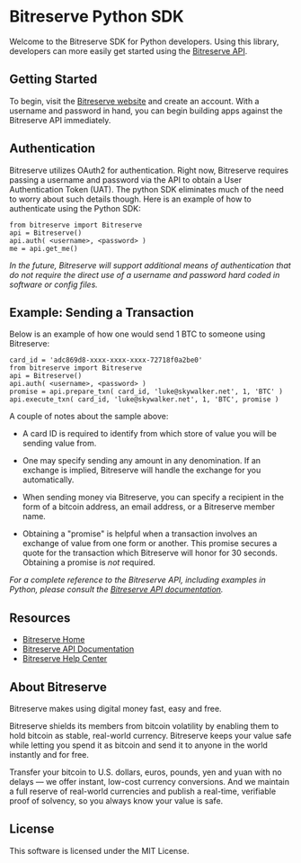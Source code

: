 # Bitreserve Python SDK

Welcome to the Bitreserve SDK for Python developers. Using this library, developers can more easily 
get started using the [Bitreserve API](http://developers.bitreserve.org/api/v1/). 

## Getting Started

To begin, visit the [Bitreserve website](http://bitreserve.org/) and create an account. With a 
username and password in hand, you can begin building apps against the Bitreserve API immediately. 

## Authentication

Bitreserve utilizes OAuth2 for authentication. Right now, Bitreserve requires passing a username 
and password via the API to obtain a User Authentication Token (UAT). The python SDK eliminates much
of the need to worry about such details though. Here is an example of how to authenticate using 
the Python SDK:

    from bitreserve import Bitreserve
    api = Bitreserve()
    api.auth( <username>, <password> )
    me = api.get_me()

*In the future, Bitreserve will support additional means of authentication that do not require the 
direct use of a username and password hard coded in software or config files.*

## Example: Sending a Transaction

Below is an example of how one would send 1 BTC to someone using Bitreserve:

    card_id = 'adc869d8-xxxx-xxxx-xxxx-72718f0a2be0'
    from bitreserve import Bitreserve
    api = Bitreserve()
    api.auth( <username>, <password> )
    promise = api.prepare_txn( card_id, 'luke@skywalker.net', 1, 'BTC' )
    api.execute_txn( card_id, 'luke@skywalker.net', 1, 'BTC', promise )

A couple of notes about the sample above:

* A card ID is required to identify from which store of value you will be sending value from.

* One may specify sending any amount in any denomination. If an exchange is implied, Bitreserve
  will handle the exchange for you automatically.

* When sending money via Bitreserve, you can specify a recipient in the form of a bitcoin address,
  an email address, or a Bitreserve member name.

* Obtaining a "promise" is helpful when a transaction involves an exchange of value from one form
  or another. This promise secures a quote for the transaction which Bitreserve will honor for 30
  seconds. Obtaining a promise is *not* required.

*For a complete reference to the Bitreserve API, including examples in Python, please consult 
the [Bitreserve API documentation](http://developers.bitreserve.org/).*

## Resources

* [Bitreserve Home](http://bitreserve.org/)
* [Bitreserve API Documentation](http://developers.bitreserve.org/)
* [Bitreserve Help Center](http://support.bitreserve.org/)      

## About Bitreserve

Bitreserve makes using digital money fast, easy and free.

Bitreserve shields its members from bitcoin volatility by enabling them to hold bitcoin as stable, 
real-world currency. Bitreserve keeps your value safe while letting you spend it as bitcoin and send 
it to anyone in the world instantly and for free.

Transfer your bitcoin to U.S. dollars, euros, pounds, yen and yuan with no delays — we offer instant, 
low-cost currency conversions. And we maintain a full reserve of real-world currencies and publish a 
real-time, verifiable proof of solvency, so you always know your value is safe.

## License

This software is licensed under the MIT License. 
